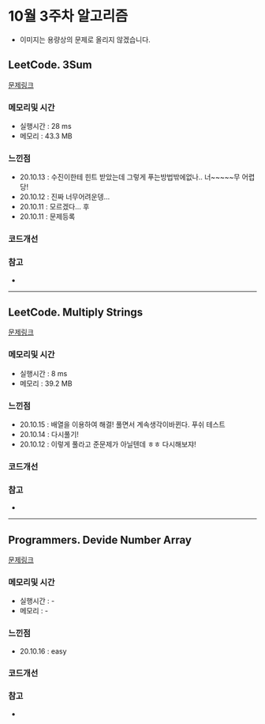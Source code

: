 # 10월 3주차 알고리즘

* 이미지는 용량상의 문제로 올리지 않겠습니다.

## LeetCode. 3Sum

[문제링크](https://leetcode.com/problems/3sum/)

### 메모리및 시간
* 실행시간 : 28 ms
* 메모리 : 43.3 MB

### 느낀점
* 20.10.13 : 수진이한테 힌트 받았는데 그렇게 푸는방법밖에없나.. 너~~~~~무 어렵당!   
* 20.10.12 : 진짜 너무어려운뎅...   
* 20.10.11 : 모르겠다... 후     
* 20.10.11 : 문제등록   

### 코드개선 


### 참고
*

---

## LeetCode. Multiply Strings

[문제링크](https://leetcode.com/problems/multiply-strings/)

### 메모리및 시간
* 실행시간 : 8 ms
* 메모리 : 39.2 MB

### 느낀점
* 20.10.15 : 배열을 이용하여 해결! 풀면서 계속생각이바뀐다. 푸쉬 테스트   
* 20.10.14 : 다시풀기!   
* 20.10.12 : 이렇게 풀라고 준문제가 아닐텐데 ㅎㅎ 다시해보쟈!   

### 코드개선 


### 참고
*

---

## Programmers. Devide Number Array

[문제링크](https://programmers.co.kr/learn/courses/30/lessons/12910)

### 메모리및 시간
* 실행시간 : -
* 메모리 : - 

### 느낀점
* 20.10.16 : easy    


### 코드개선 


### 참고
*





